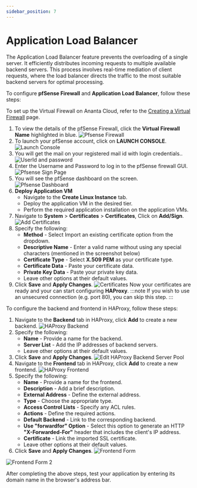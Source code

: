 ```yaml
---
sidebar_position: 7
---
```

# Application Load Balancer

The Application Load Balancer feature prevents the overloading of a single server. It efficiently distributes incoming requests to multiple available backend servers. This process involves real-time mediation of client requests, where the load balancer directs the traffic to the most suitable backend servers for optimal processing.

To configure **pfSense Firewall** and **Application Load Balancer**, follow these steps:

To set up the Virtual Firewall on Ananta Cloud, refer to the [Creating a Virtual Firewall](/docs/Networking/FirewallandSecurity/CreatingaVirtualFirewall) page.

1. To view the details of the pfSense Firewall, click the **Virtual Firewall Name** highlighted in blue.
![Pfsense Firewall](img/ApplicationLoadBalancer1.png)
2. To launch your pfSense account, click on **LAUNCH CONSOLE**.
![Launch Console](img/ApplicationLoadBalancer2.png)
3. You will get the mail on your registered mail id with login credentials..
![UserId and password](img/ApplicationLoadBalancer4.png)
4. Enter the Username and Password to log in to the pfSense firewall GUI.
![Pfsense Sign Page](img/ApplicationLoadBalancer3.png)
5. You will see the pfSense dashboard on the screen.
![Pfsense Dashboard](img/ApplicationLoadBalancer5.png)
6. **Deploy Application VM**
	- Navigate to the **Create Linux Instance** tab.
	- Deploy the application VM in the desired tier.
	- Perform the required application installation on the application VMs.
7. Navigate to **System** > **Certificates** > **Certificates**, Click on **Add/Sign**. 
![Add Certificates](img/ApplicationLoadBalancer6.png)
8. Specify the following:
    - **Method** - Select Import an existing certificate option from the dropdown.
    - **Descriptive Name** - Enter a valid name without using any special characters (mentioned in the screenshot below)
    - **Certificate Type** - Select **X.509 PEM** as your certificate type.
    - **Certificate Data** -  Paste your certificate data.
    - **Private Key Data** - Paste your private key data.
    - Leave other options at their default values.
9. Click **Save** and **Apply Changes**.
![Certificates](img/Certificates.png)
Now your certificates are ready and your can start configuring **HAProxy**.
	:::note
		If you wish to use an unsecured connection (e.g. port 80), you can skip this step.
	:::

To configure the backend and frontend in HAProxy, follow these steps:

1. Navigate to the **Backend** tab in HAProxy, click **Add** to create a new backend.
![HAProxy Backend](img/ApplicationLoadBalancer8.png)
2. Specify the following:
    - **Name** - Provide a name for the backend.
    - **Server List** - Add the IP addresses of backend servers.
    - Leave other options at their default values.
3. Click **Save** and **Apply Changes**.
![Edit HAProxy Backend Server Pool](img/ApplicationLoadBalancer9.png)
4. Navigate to the **Frontend** tab in HAProxy, click **Add** to create a new frontend.
![ HAProxy Frontend ](img/ApplicationLoadBalancer10.png)
5. Specify the following:
    - **Name** - Provide a name for the frontend.
    - **Description** - Add a brief description.
    - **External Address** - Define the external address.
    - **Type** - Choose the appropriate type.
    - **Access Control Lists** - Specify any ACL rules.
    - **Actions** - Define the required actions.
    - **Default Backend** - Link to the corresponding backend.
    - **Use "forwardfor" Option** - Select this option to generate an HTTP **"X-Forwarded-For"** header that includes the client's IP address.
    - **Certificate** - Link the imported SSL certificate.
    - Leave other options at their default values.
6. Click **Save** and **Apply Changes**.
![Frontend Form ](img/ApplicationLoadBalancer11.png)

![Frontend Form 2](img/ApplicationLoadBalancer12.png)

After completing the above steps, test your application by entering its domain name in the browser's address bar.
